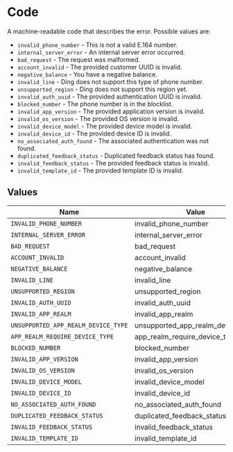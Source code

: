 # Code

A machine-readable code that describes the error. Possible values are:
  * `invalid_phone_number` - This is not a valid E.164 number.
  * `internal_server_error` - An internal server error occurred.
  * `bad_request` - The request was malformed.
  * `account_invalid` - The provided customer UUID is invalid.
  * `negative_balance` - You have a negative balance.
  * `invalid_line` - Ding does not support this type of phone number.
  * `unsupported_region` - Ding does not support this region yet.
  * `invalid_auth_uuid` - The provided authentication UUID is invalid.
  * `blocked_number` - The phone number is in the blocklist.
  * `invalid_app_version` - The provided application version is invalid.
  * `invalid_os_version` - The provided OS version is invalid.
  * `invalid_device_model` - The provided device model is invalid.
  * `invalid_device_id` - The provided device ID is invalid.
  * `no_associated_auth_found` - The associated authentication was not found.
  * `duplicated_feedback_status` - Duplicated feedback status has found.
  * `invalid_feedback_status` - The provided feedback status is invalid.
  * `invalid_template_id` - The provided template ID is invalid.



## Values

| Name                                | Value                               |
| ----------------------------------- | ----------------------------------- |
| `INVALID_PHONE_NUMBER`              | invalid_phone_number                |
| `INTERNAL_SERVER_ERROR`             | internal_server_error               |
| `BAD_REQUEST`                       | bad_request                         |
| `ACCOUNT_INVALID`                   | account_invalid                     |
| `NEGATIVE_BALANCE`                  | negative_balance                    |
| `INVALID_LINE`                      | invalid_line                        |
| `UNSUPPORTED_REGION`                | unsupported_region                  |
| `INVALID_AUTH_UUID`                 | invalid_auth_uuid                   |
| `INVALID_APP_REALM`                 | invalid_app_realm                   |
| `UNSUPPORTED_APP_REALM_DEVICE_TYPE` | unsupported_app_realm_device_type   |
| `APP_REALM_REQUIRE_DEVICE_TYPE`     | app_realm_require_device_type       |
| `BLOCKED_NUMBER`                    | blocked_number                      |
| `INVALID_APP_VERSION`               | invalid_app_version                 |
| `INVALID_OS_VERSION`                | invalid_os_version                  |
| `INVALID_DEVICE_MODEL`              | invalid_device_model                |
| `INVALID_DEVICE_ID`                 | invalid_device_id                   |
| `NO_ASSOCIATED_AUTH_FOUND`          | no_associated_auth_found            |
| `DUPLICATED_FEEDBACK_STATUS`        | duplicated_feedback_status          |
| `INVALID_FEEDBACK_STATUS`           | invalid_feedback_status             |
| `INVALID_TEMPLATE_ID`               | invalid_template_id                 |